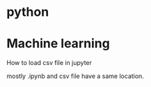 # python
# Machine learning
How to load csv file in jupyter

mostly .ipynb and csv file have a same location.

